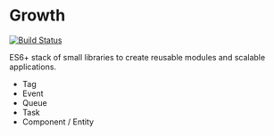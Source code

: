 # Growth

[![Build Status](https://travis-ci.org/Growth/growth.svg?branch=master)](https://travis-ci.org/Growth/growth)

ES6+ stack of small libraries to create reusable modules and scalable applications.

* Tag
* Event
* Queue
* Task
* Component / Entity
